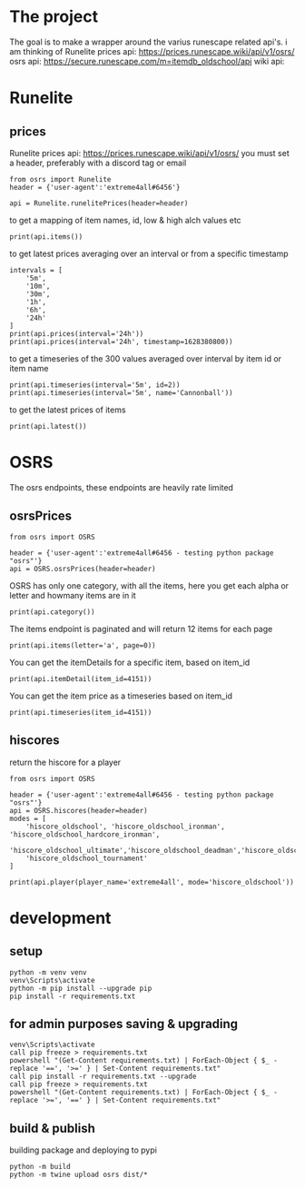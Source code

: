 # The project
The goal is to make a wrapper around the varius runescape related api's.
i am thinking of
Runelite prices api: https://prices.runescape.wiki/api/v1/osrs/
osrs api: https://secure.runescape.com/m=itemdb_oldschool/api
wiki api: 

# Runelite
## prices
Runelite prices api: https://prices.runescape.wiki/api/v1/osrs/
you must set a header, preferably with a discord tag or email
```
from osrs import Runelite
header = {'user-agent':'extreme4all#6456'}

api = Runelite.runelitePrices(header=header)
```
to get a mapping of item names, id, low & high alch values etc
```
print(api.items())
```
to get latest prices averaging over an interval or from a specific timestamp
```
intervals = [
    '5m',
    '10m',
    '30m',
    '1h',
    '6h',
    '24h'
]
print(api.prices(interval='24h'))
print(api.prices(interval='24h', timestamp=1628380800))
```
to get a timeseries of the 300 values averaged over interval by item id or item name
```
print(api.timeseries(interval='5m', id=2))
print(api.timeseries(interval='5m', name='Cannonball'))
```

to get the latest prices of items
```
print(api.latest())
```
# OSRS
The osrs endpoints, these endpoints are heavily rate limited
## osrsPrices
```
from osrs import OSRS

header = {'user-agent':'extreme4all#6456 - testing python package "osrs"'}
api = OSRS.osrsPrices(header=header)
```
OSRS has only one category, with all the items, here you get each alpha or letter and howmany items are in it
```
print(api.category())
```
The items endpoint is paginated and will return 12 items for each page
```
print(api.items(letter='a', page=0))
```
You can get the itemDetails for a specific item, based on item_id
```
print(api.itemDetail(item_id=4151))
```
You can get the item price as a timeseries based on item_id
```
print(api.timeseries(item_id=4151))
```
## hiscores
return the hiscore for a player
```
from osrs import OSRS

header = {'user-agent':'extreme4all#6456 - testing python package "osrs"'}
api = OSRS.hiscores(header=header)
modes = [
    'hiscore_oldschool', 'hiscore_oldschool_ironman', 'hiscore_oldschool_hardcore_ironman',
    'hiscore_oldschool_ultimate','hiscore_oldschool_deadman','hiscore_oldschool_seasonal',
    'hiscore_oldschool_tournament'
]
    
print(api.player(player_name='extreme4all', mode='hiscore_oldschool'))
```
# development
## setup
```
python -m venv venv
venv\Scripts\activate
python -m pip install --upgrade pip
pip install -r requirements.txt
```
## for admin purposes saving & upgrading

```
venv\Scripts\activate
call pip freeze > requirements.txt
powershell "(Get-Content requirements.txt) | ForEach-Object { $_ -replace '==', '>=' } | Set-Content requirements.txt"
call pip install -r requirements.txt --upgrade
call pip freeze > requirements.txt
powershell "(Get-Content requirements.txt) | ForEach-Object { $_ -replace '>=', '==' } | Set-Content requirements.txt"
```
## build & publish
building package and deploying to pypi
```
python -m build
python -m twine upload osrs dist/*
```
